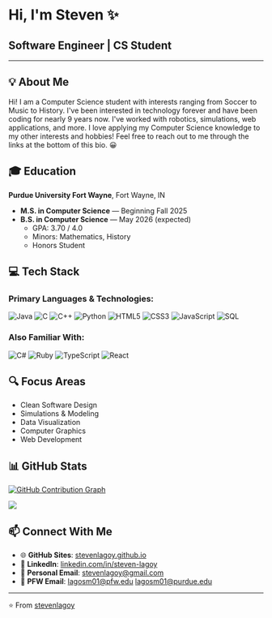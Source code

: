# Hi, I'm Steven ✨
## Software Engineer | CS Student
---

## 💡 About Me
Hi! I am a Computer Science student with interests ranging from Soccer to Music to History. I've been interested in technology forever and have been coding for nearly 9 years now. I've worked with robotics, simulations, web applications, and more. I love applying my Computer Science knowledge to my other interests and hobbies! Feel free to reach out to me through the links at the bottom of this bio. 😀

## 🎓 Education

**Purdue University Fort Wayne**, Fort Wayne, IN  
- **M.S. in Computer Science** — Beginning Fall 2025  
- **B.S. in Computer Science** — May 2026 (expected)  
  - GPA: 3.70 / 4.0
  - Minors: Mathematics, History
  - Honors Student

## 💻 Tech Stack

### Primary Languages & Technologies:
![Java](https://img.shields.io/badge/-Java-007396?style=flat-square&logo=java&logoColor=white)
![C](https://img.shields.io/badge/-C-A8B9CC?style=flat-square&logo=c&logoColor=black)
![C++](https://img.shields.io/badge/-C++-00599C?style=flat-square&logo=c%2B%2B&logoColor=white)
![Python](https://img.shields.io/badge/-Python-3776AB?style=flat-square&logo=python&logoColor=white)
![HTML5](https://img.shields.io/badge/-HTML5-E34F26?style=flat-square&logo=html5&logoColor=white)
![CSS3](https://img.shields.io/badge/-CSS3-1572B6?style=flat-square&logo=css3&logoColor=white)
![JavaScript](https://img.shields.io/badge/-JavaScript-F7DF1E?style=flat-square&logo=javascript&logoColor=black)
![SQL](https://img.shields.io/badge/-SQL-4479A1?style=flat-square&logo=postgresql&logoColor=white)

### Also Familiar With:
![C#](https://img.shields.io/badge/-C%23-239120?style=flat-square&logo=c-sharp&logoColor=white)
![Ruby](https://img.shields.io/badge/-Ruby-CC342D?style=flat-square&logo=ruby&logoColor=white)
![TypeScript](https://img.shields.io/badge/-TypeScript-3178C6?style=flat-square&logo=typescript&logoColor=white)
![React](https://img.shields.io/badge/-React-23272F?style=flat-square&logo=react)

## 🔍 Focus Areas
- Clean Software Design
- Simulations & Modeling
- Data Visualization
- Computer Graphics
- Web Development

## 📊 GitHub Stats

[![GitHub Contribution Graph](https://github-profile-summary-cards.vercel.app/api/cards/profile-details?username=stevenlagoy&theme=dracula)](https://github.com/vn7n24fzkq/github-profile-summary-cards)

<img align="center" src="https://github-readme-stats.vercel.app/api/top-langs/?username=stevenlagoy&layout=compact&theme=dark" />

## 📫 Connect With Me
- 🌐 **GitHub Sites**: [stevenlagoy.github.io](https://stevenlagoy.github.io/)
- 👔 **LinkedIn**: [linkedin.com/in/steven-lagoy](https://www.linkedin.com/in/steven-lagoy/)
- 📧 **Personal Email**: [stevenlagoy@gmail.com](mailto:stevenlagoy@gmail.com)
- 🐘 **PFW Email**: [lagosm01@pfw.edu](mailto:lagosm01@pfw.edu) [lagosm01@purdue.edu](mailto:lagosm01@purdue.edu)

---

⭐️ From [stevenlagoy](https://github.com/stevenlagoy)
